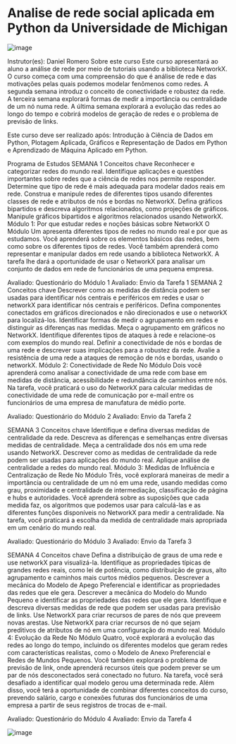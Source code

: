 # Analise de rede social aplicada em Python da Universidade de Michigan

![image](https://github.com/SelmaCantelli/Analise-de-rede-social-aplicada-em-Python-da-Universidade-de-Michigan/assets/77678430/a2c5a6be-e47d-4669-afc9-85a871c7f0f0)

Instrutor(es): Daniel Romero
Sobre este curso
Este curso apresentará ao aluno a análise de rede por meio de tutoriais usando a biblioteca NetworkX. O curso começa com uma compreensão do que é análise de rede e das motivações pelas quais podemos modelar fenômenos como redes. A segunda semana introduz o conceito de conectividade e robustez da rede. A terceira semana explorará formas de medir a importância ou centralidade de um nó numa rede. A última semana explorará a evolução das redes ao longo do tempo e cobrirá modelos de geração de redes e o problema de previsão de links.

Este curso deve ser realizado após: Introdução à Ciência de Dados em Python, Plotagem Aplicada, Gráficos e Representação de Dados em Python e Aprendizado de Máquina Aplicado em Python.

Programa de Estudos
SEMANA 1
Conceitos chave
Reconhecer e categorizar redes do mundo real.
Identifique aplicações e questões importantes sobre redes que a ciência de redes nos permite responder.
Determine que tipo de rede é mais adequada para modelar dados reais em rede.
Construa e manipule redes de diferentes tipos usando diferentes classes de rede e atributos de nós e bordas no NetworkX.
Defina gráficos bipartidos e descreva algoritmos relacionados, como projeções de gráficos.
Manipule gráficos bipartidos e algoritmos relacionados usando NetworkX.
Módulo 1: Por que estudar redes e noções básicas sobre NetworkX
O Módulo Um apresenta diferentes tipos de redes no mundo real e por que as estudamos. Você aprenderá sobre os elementos básicos das redes, bem como sobre os diferentes tipos de redes. Você também aprenderá como representar e manipular dados em rede usando a biblioteca NetworkX. A tarefa lhe dará a oportunidade de usar o NetworkX para analisar um conjunto de dados em rede de funcionários de uma pequena empresa.

Avaliado: Questionário do Módulo 1
Avaliado: Envio da Tarefa 1
SEMANA 2
Conceitos chave
Descrever como as medidas de distância podem ser usadas para identificar nós centrais e periféricos em redes e usar o networkX para identificar nós centrais e periféricos.
Defina componentes conectados em gráficos direcionados e não direcionados e use o networkX para localizá-los.
Identificar formas de medir o agrupamento em redes e distinguir as diferenças nas medidas.
Meça o agrupamento em gráficos no NetworkX.
Identifique diferentes tipos de ataques à rede e relacione-os com exemplos do mundo real.
Definir a conectividade de nós e bordas de uma rede e descrever suas implicações para a robustez da rede.
Avalie a resistência de uma rede a ataques de remoção de nós e bordas, usando o networkX.
Módulo 2: Conectividade de Rede
No Módulo Dois você aprenderá como analisar a conectividade de uma rede com base em medidas de distância, acessibilidade e redundância de caminhos entre nós. Na tarefa, você praticará o uso do NetworkX para calcular medidas de conectividade de uma rede de comunicação por e-mail entre os funcionários de uma empresa de manufatura de médio porte.

Avaliado: Questionário do Módulo 2
Avaliado: Envio da Tarefa 2

SEMANA 3
Conceitos chave
Identifique e defina diversas medidas de centralidade da rede.
Descreva as diferenças e semelhanças entre diversas medidas de centralidade.
Meça a centralidade dos nós em uma rede usando NetworkX.
Descrever como as medidas de centralidade da rede podem ser usadas para aplicações do mundo real.
Aplique análise de centralidade a redes do mundo real.
Módulo 3: Medidas de Influência e Centralização de Rede
No Módulo Três, você explorará maneiras de medir a importância ou centralidade de um nó em uma rede, usando medidas como grau, proximidade e centralidade de intermediação, classificação de página e hubs e autoridades. Você aprenderá sobre as suposições que cada medida faz, os algoritmos que podemos usar para calculá-las e as diferentes funções disponíveis no NetworkX para medir a centralidade. Na tarefa, você praticará a escolha da medida de centralidade mais apropriada em um cenário do mundo real.

Avaliado: Questionário do Módulo 3
Avaliado: Envio da Tarefa 3

SEMANA 4
Conceitos chave
Defina a distribuição de graus de uma rede e use networkX para visualizá-la.
Identifique as propriedades típicas de grandes redes reais, como lei de potência, como distribuição de graus, alto agrupamento e caminhos mais curtos médios pequenos.
Descrever a mecânica do Modelo de Apego Preferencial e identificar as propriedades das redes que ele gera.
Descrever a mecânica do Modelo do Mundo Pequeno e identificar as propriedades das redes que ele gera.
Identifique e descreva diversas medidas de rede que podem ser usadas para previsão de links.
Use NetworkX para criar recursos de pares de nós que preveem novas arestas.
Use NetworkX para criar recursos de nó que sejam preditivos de atributos de nó em uma configuração do mundo real.
Módulo 4: Evolução da Rede
No Módulo Quatro, você explorará a evolução das redes ao longo do tempo, incluindo os diferentes modelos que geram redes com características realistas, como o Modelo de Anexo Preferencial e Redes de Mundos Pequenos. Você também explorará o problema de previsão de link, onde aprenderá recursos úteis que podem prever se um par de nós desconectados será conectado no futuro. Na tarefa, você será desafiado a identificar qual modelo gerou uma determinada rede. Além disso, você terá a oportunidade de combinar diferentes conceitos do curso, prevendo salário, cargo e conexões futuras dos funcionários de uma empresa a partir de seus registros de trocas de e-mail.

Avaliado: Questionário do Módulo 4
Avaliado: Envio da Tarefa 4

![image](https://github.com/SelmaCantelli/Analise-de-rede-social-aplicada-em-Python-da-Universidade-de-Michigan/assets/77678430/4aeb7e2b-a206-408a-be34-28cf3c38cf79)
